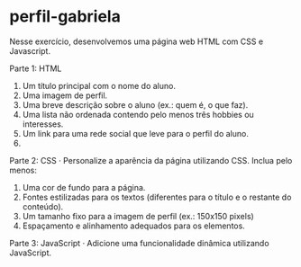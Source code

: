 # perfil-gabriela
Nesse exercício, desenvolvemos uma página web HTML com CSS e Javascript.

Parte 1: HTML 

1. Um título principal com o nome do aluno. 
2. Uma imagem de perfil. 
3. Uma breve descrição sobre o aluno (ex.: quem é, o que faz). 
4. Uma lista não ordenada contendo pelo menos três hobbies ou interesses. 
5. Um link para uma rede social que leve para o perfil do aluno.
6. 
Parte 2: CSS 
· Personalize a aparência da página utilizando CSS. Inclua pelo menos: 
1. Uma cor de fundo para a página. 
2. Fontes estilizadas para os textos (diferentes para o título e o restante do conteúdo). 
3. Um tamanho fixo para a imagem de perfil (ex.: 150x150 pixels) 
4. Espaçamento e alinhamento adequados para os elementos.

Parte 3: JavaScript 
· Adicione uma funcionalidade dinâmica utilizando JavaScript. 
